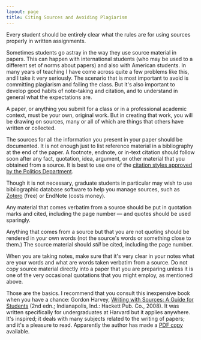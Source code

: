 ```yaml
---
layout: page
title: Citing Sources and Avoiding Plagiarism
---
```

Every student should be entirely clear what the rules are for using sources properly in written assignments.

Sometimes students go astray in the way they use source material in papers. This can happen with international students (who may be used to a different set of norms about papers) and also with American students. In many years of teaching I have come across quite a few problems like this, and I take it very seriously. The scenario that is most important to avoid is committing plagiarism and failing the class. But it's also important to develop good habits of note-taking and citation, and to understand in general what the expectations are.

A paper, or anything you submit for a class or in a professional academic context, must be your own, original work. But in creating that work, you will be drawing on sources, many or all of which are things that others have written or collected.

The sources for all the information you present in your paper should be documented. It is not enough just to list reference material in a bibliography at the end of the paper. A footnote, endnote, or in-text citation should follow soon after any fact, quotation, idea, argument, or other material that you obtained from a source. It is best to use one of the [citation styles approved by the Politics Department](http://politics.ucsc.edu/undergraduate/citation.html).

Though it is not necessary, graduate students in particular may wish to use bibliographic database software to help you manage sources, such as [Zotero](www.zotero.org) (free) or EndNote (costs money).

Any material that comes verbatim from a source should be put in quotation marks and cited, including the page number &mdash; and quotes should be used sparingly.

Anything that comes from a source but that you are not quoting should be rendered in your own words (not the source's words or something close to them.) The source material should *still* be cited, including the page number.

When you are taking notes, make sure that it's very clear in your notes what are your words and what are words taken verbatim from a source. Do not copy source material directly into a paper that you are preparing unless it is one of the very occasional quotations that you might employ, as mentioned above.

Those are the basics. I recommend that you consult this inexpensive book when you have a chance: Gordon Harvey, [Writing with Sources: A Guide for Students](http://www.amazon.com/Writing-Sources-A-Guide-Students/dp/087220944X) (2nd edn.; Indianapolis, Ind.: Hackett Pub. Co., 2008). It was written specifically for undergraduates at Harvard but it applies anywhere. It's inspired; it deals with many subjects related to the writing of papers; and it's a pleasure to read. Apparently the author has made a [PDF copy](http://isites.harvard.edu/fs/docs/icb.topic624846.files/WritingSourcesHarvard.pdf) available.
